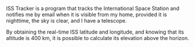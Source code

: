 ISS Tracker is a program that tracks the International Space Station and notifies me by email when it is visible from my home, provided it is nighttime, the sky is clear, and I have a telescope.


By obtaining the real-time ISS latitude and longitude, and knowing that its altitude is 400 km, it is possible to calculate its elevation above the horizon.
